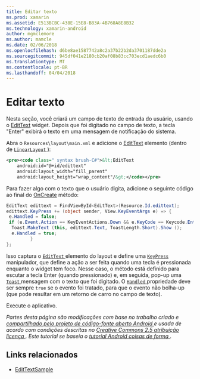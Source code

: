 ```yaml
---
title: Editar texto
ms.prod: xamarin
ms.assetid: E513BCBC-438E-15E8-B83A-4B768A8E8B32
ms.technology: xamarin-android
author: mgmclemore
ms.author: mamcle
ms.date: 02/06/2018
ms.openlocfilehash: d6be8ae1587742a8c2a37b22b2da3701187dde2a
ms.sourcegitcommit: 945df041e2180cb20af08b83cc703ecd1aedc6b0
ms.translationtype: MT
ms.contentlocale: pt-BR
ms.lasthandoff: 04/04/2018
---
```

# <a name="edit-text"></a>Editar texto

Nesta seção, você criará um campo de texto de entrada do usuário, usando o [EditText](https://developer.xamarin.com/api/type/Android.Widget.EditText/) widget. Depois que foi digitado no campo de texto, a tecla "Enter" exibirá o texto em uma mensagem de notificação do sistema.

Abra o <code>Resources\layout\main.xml</code> e adicione o [EditText](https://developer.xamarin.com/api/type/Android.Widget.EditText/) elemento (dentro de [ `LinearLayout` ](https://developer.xamarin.com/api/type/Android.Widget.LinearLayout/)):

```xml
<pre><code class=" syntax brush-C#">&lt;EditText
    android:id="@+id/edittext"
    android:layout_width="fill_parent"
    android:layout_height="wrap_content"/&gt;</code></pre>
```

Para fazer algo com o texto que o usuário digita, adicione o seguinte código ao final do [OnCreate](https://developer.xamarin.com/api/member/Android.App.Activity.OnCreate/) método:

```csharp
EditText edittext = FindViewById<EditText>(Resource.Id.edittext);
edittext.KeyPress += (object sender, View.KeyEventArgs e) => {
 e.Handled = false;
 if (e.Event.Action == KeyEventActions.Down && e.KeyCode == Keycode.Enter) {
  Toast.MakeText (this, edittext.Text, ToastLength.Short).Show ();
  e.Handled = true;
         }
};
```

Isso captura o [ `EditText` ](https://developer.xamarin.com/api/type/Android.Widget.EditText/) elemento do layout e define uma [ `KeyPress` ](https://developer.xamarin.com/api/event/Android.Views.View.KeyPress/) manipulador, que define a ação a ser feita quando uma tecla é pressionada enquanto o widget tem foco. Nesse caso, o método está definido para escutar a tecla Enter (quando pressionado) e, em seguida, pop-up uma [ `Toast` ](https://developer.xamarin.com/api/type/Android.Widget.Toast/) mensagem com o texto que foi digitado. O [ `Handled` ](https://developer.xamarin.com/api/property/Android.Views.View+KeyEventArgs.Handled/) propriedade deve ser sempre `true` se o evento foi tratado, para que o evento não bolha-up (que pode resultar em um retorno de carro no campo de texto).

Execute o aplicativo.

*Partes desta página são modificações com base no trabalho criado e* [ *compartilhado pelo projeto de código-fonte aberto Android* ](http://code.google.com/policies.html) *e usada de acordo com condições descritas no* [ *Creative Commons 2.5 atribuição licença* ](http://creativecommons.org/licenses/by/2.5/) *. Este tutorial se baseia o* [ *tutorial Android coisas de forma* ](http://developer.android.com/resources/tutorials/views/hello-formstuff.html) *.*



## <a name="related-links"></a>Links relacionados

- [EditTextSample](https://developer.xamarin.com/samples/monodroid/UserInterface/EditTextSample/)
